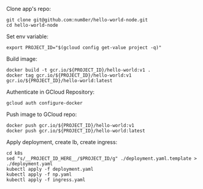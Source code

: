 Clone app's repo:
```
git clone git@github.com:num8er/hello-world-node.git
cd hello-world-node
```

Set env variable:
```
export PROJECT_ID="$(gcloud config get-value project -q)"
```

Build image:
```
docker build -t gcr.io/${PROJECT_ID}/hello-world:v1 .
docker tag gcr.io/${PROJECT_ID}/hello-world:v1 gcr.io/${PROJECT_ID}/hello-world:latest
```

Authenticate in GCloud Repository:
```
gcloud auth configure-docker
```

Push image to GCloud repo:
```
docker push gcr.io/${PROJECT_ID}/hello-world:v1
docker push gcr.io/${PROJECT_ID}/hello-world:latest
```

Apply deployment, create lb, create ingress:
```
cd k8s
sed "s/__PROJECT_ID_HERE__/$PROJECT_ID/g" ./deployment.yaml.template > ./deployment.yaml
kubectl apply -f deployment.yaml
kubectl apply -f np.yaml
kubectl apply -f ingress.yaml
```
